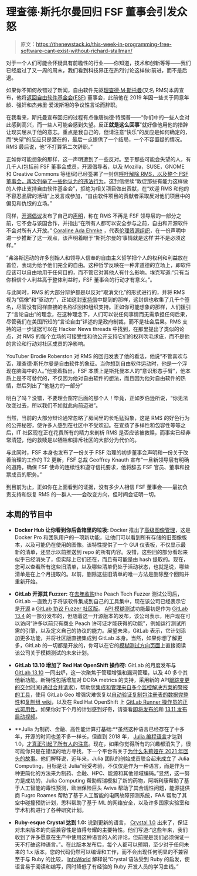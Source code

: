 # 理查德·斯托尔曼回归 FSF 董事会引发众怒

> 原文：<https://thenewstack.io/this-week-in-programming-free-software-cant-exist-without-richard-stallman/>

对于一个人们可能会怀疑具有前瞻性的行业——你知道，技术和创新等等——我们已经度过了又一周的周末，我们看到科技界正在热烈讨论这样做:前进，而不是后退。

如果你不知何故错过了新闻，自由软件先驱[理查德·M·斯托曼](https://en.wikipedia.org/wiki/Richard_Stallman)(又名 RMS)本周宣布，他将[返回](https://thenewstack.io/for-better-or-worse-richard-stallman-returns-to-the-free-software-foundation/)[自由软件基金会(FSF)](https://www.fsf.org/) 董事会，此前他在 2019 年因一些关于同意年龄、强奸和杰弗里·爱泼斯坦的争议性言论而辞职。

在我看来，斯托曼宣布回归的过程有点像唐纳德·特朗普——“你们中的一些人会对此感到高兴，而一些人可能会感到失望。反正**就是这么回事**”就好像他用他的措辞让现实屈从于他的意志。重点是我自己的，但请注意“快乐”的反应是如何确定的，而“失望”的反应只是潜在的，最后一点提供了一个结局，一个不容置疑的情况。RMS 最后说，他“不打算第二次辞职。”

正如你可能想象的那样，这一声明遭到了一些反对。至于那些可能会失望的人，有几千人(包括前 FSF 董事会成员，开源倡导者，以及 Mozilla，SUSE，GNOME 和 Creative Commons 等组织)已经签署了一封信[呼吁解除 RMS，以及整个 FSF 董事会，再次列举了](https://rms-open-letter.github.io/)[一些他认为的违法行为](https://rms-open-letter.github.io/appendix)。这封信继续“敦促那些有能力这样做的人停止支持自由软件基金会”，拒绝为相关项目做出贡献，在“欢迎 RMS 和他的不容忍品牌的活动”上发言或参加，“自由软件项目的贡献者采取反对他们项目中的偏见和仇恨的立场。”

同样，[开源倡议](https://opensource.org/)发布了自己的[声明](https://opensource.org/OSI_Response)，称在 RMS 不再是 FSF 领导层的一部分之前，它不会与该国合作，并指出“在所有人都可以安全参与之前，自由和开源软件不会对所有人开放。” [Coraline Ada Ehmke](https://en.wikipedia.org/wiki/Coraline_Ada_Ehmke) ，代表[伦理资源组织](https://ethicalsource.dev/)，在一份声明中进一步推断了这一观点，该声明着眼于“斯托尔曼的‘事情就是这样’并不是必须这样。”

“弗洛斯运动的许多创始人和领导人信奉的自由主义哲学把个人的权利和利益放在首位，表现为给予他们完全的自由。这种哲学反映在一种非道德的立场上，即软件应该可以自由地用于任何目的，而不管它对其他人有什么影响。埃克写道:“只有当你相信个人利益高于整体利益时，FSF 董事会的行动才有意义。”。

与此同时，RMS 的大部分辩护都是以反对“取消文化”的形式进行的，并将 RMS 视为“偶像”和“驱动力”，正如这封[支持信](https://rms-support-letter.github.io/)中提到的那样，这封信也收集了几千个签名，尽管没有同样直接的名称识别和组织支持。正如你可能想象的那样，人们援引了“言论自由”的理念，在这种理念下，人们可以说任何事情而无需承担任何后果，尽管我们在美国所知的“言论自由”详述的是政府制裁，而不是社会后果。RMS 支持的进一步证据可以在 Hacker News threads 中找到，在那里提出了类似的论点，对 RMS 的每个立场的可接受性和他公开支持它们的权利吹毛求疵，而不是他的言论和行动对社区成员的净影响。

YouTuber Brodie Roberston 对 RMS 的回归发表了他的看法，他说“不管喜欢与否，理查德·斯托尔曼是自由软件的象征。当你想到自由软件运动时，他是一个浮现在脑海中的人。”他接着指出，FSF 本质上是斯托曼本人的“意识形态手臂”，他本质上是不可替代的，不仅因为他对自由软件的想法，而且因为他对自由软件的热情，然后列出了“他魅力的一部分”

明白了吗？没错，不要理会窗帘后面的那个人！毕竟，正如罗伯逊所说，“你无法改变过去，所以我们不如就此向前迈进”。

当然，当前的大部分辩论通常忽略了房间里的长毛猛犸象，这是 RMS 的好色行为的公开秘密，使许多人感到在社区中不受欢迎。在宣扬了多样性和包容性等等之后，IT 社区现在正在花费所有的精力来剖析 RMS 是否应该被救赎，而事实已经非常清楚，他的救赎是以牺牲和排斥社区的大部分为代价的。

与此同时，FSF 本身也发布了一份关于 FSF 治理的初步董事会声明和一份关于改善治理的工作的 T2 更新，FSF 总裁 Geoffrey Knauth 宣布“一旦新领导层有明确的道路，确保 FSF 使命的连续性和遵守信托要求，他将辞去 FSF 官员、董事和投票成员的职务。”

到目前为止，正如你在上面看到的证据，没有多少人相信 FSF 董事会——最初负责支持和恢复 RMS 的一群人——会改变方向，但时间会证明一切。

## 本周的节目中

*   **Docker Hub 让你看到你后备箱里的垃圾:** Docker 推出了[高级图像管理](https://www.docker.com/blog/advanced-image-management-in-docker-hub/)，这是 Docker Pro 和团队用户的一项新功能，让他们可以看到所有存储的旧图像版本，以及可能仍在使用的图像。该特性提供了一个 GUI 仪表板，不仅显示最新的清单，还显示以前推送到 repo 的所有内容。没错，这些旧的部分看起来似乎已经消失了，但实际上它们还在，而且有可能是由 hash 提取的。现在，您可以查看所有这些旧清单，以及哪些清单仍处于活动状态，也就是说，哪些清单是在上个月提取的。以前，删除这些旧清单的唯一方法是删除整个回购并重新开始。

*   **GitLab 开源其 Fuzzer:** 在[去年收购](https://thenewstack.io/gitlab-adds-security-fuzzing-with-double-acquisition/)the Peach Tech Fuzzer 测试公司后，GitLab 一直致力于将该软件集成到自己的工具集中，现在该公司已经表示它是[开源](https://about.gitlab.com/blog/2021/03/23/gitlab-open-sources-protocol-fuzz-test-engine/) a [GitLab 协议 Fuzzer 社区版](https://gitlab.com/gitlab-org/security-products/protocol-fuzzer-ce)。 [API 模糊测试](https://docs.gitlab.com/ee/user/application_security/api_fuzzing/)功能最初是作为 [GitLab 13.4](https://about.gitlab.com/releases/2020/09/22/gitlab-13-4-released/#api-fuzz-testing-with-openapi-specs-or-har-files) 的一部分发布的，但随着这一开源版本的发布，该公司表示，用户现在可以访问“许多以前只有商业 Peach 许可证才能获得的功能”，例如运行测试所需的引擎，以及定义自己的协议的能力。展望未来，GitLab 表示，它计划添加更多功能，并将社区版直接集成到 GitLab 本身。当然，如果你想了解更多，GitLab 的一切都是开放的，你可以在它的[模糊测试方向页面](https://about.gitlab.com/direction/secure/fuzz-testing/fuzz-testing/)上直接阅读该公司关于模糊测试的未来计划。
*   **GitLab 13.10 增加了 Red Hat OpenShift 操作符:** GitLab 的月度发布与 [GitLab 13.10](https://about.gitlab.com/releases/2021/03/22/gitlab-13-10-released/) 一同出炉，这一次聚焦于管理增强和漏洞管理，以及 40 多个其他新功能。新特性包括增加对 DORA metrics 的支持，采用新的 API[跟踪变更的交付时间(通过合并请求)](https://about.gitlab.com/releases/2021/03/22/gitlab-13-10-released/#dora4-based-lead-time-for-changes)，帮助您[集成和管理来自多个监控解决方案的警报的工具](https://about.gitlab.com/releases/2021/03/22/gitlab-13-10-released/#integrate-any-it-alerting-tool-with-gitlab)，使用 GitLab Geo 增强灾难恢复以[自动验证复制包注册表的数据完整性](https://about.gitlab.com/releases/2021/03/22/gitlab-13-10-released/#geo-verifies-replicated-package-files)和[复制组 wiki](https://about.gitlab.com/releases/2021/03/22/gitlab-13-10-released/#geo-supports-replicating-group-wikis)，以及在 Red Hat OpenShift 上 [GitLab Runner 操作员的](https://gitlab.com/gitlab-org/gl-openshift/gitlab-runner-operator)[正式可用性](https://about.gitlab.com/releases/2021/03/22/gitlab-13-10-released/#gitlab-runner-for-red-hat-openshift-ga)。如果你对下个月的计划感到好奇，请查看[即将发布的](https://about.gitlab.com/direction/kickoff/)和 [13.11 发布启动视频](https://youtu.be/cVOkOTkQZ-A)。

*   **Julia 为制药、金融、高性能计算打基础:**虽然这种语言已经存在了十多年，开源的时间也差不多一样长，但直到 2018 年， [Julia 编程语言](https://julialang.org/)才达到 1.0，[才真正引起了所有人的注意](https://docs.google.com/document/d/1KkZVe9DvjHvv0Y2A1NQq2_S4PHO8VRiDRKXpum8gam0/edit)。现在，如果你觉得所有的兴趣都消失了，很可能你只是在错误的地方寻找，下一个平台有关于[为什么朱莉娅在 2021 年回头的故事](https://www.nextplatform.com/2021/03/22/why-julia-is-turning-heads-in-2021/)。他们解释说，近年来，Julia 团队的创始成员联合起来成立了 Julia Computing，目标是让 Julia“经受考验，不仅仅是作为一种语言，而是作为一种更简化的方法来为制药、金融、HPC、能源和其他领域编码。”显然，这一努力是成功的，Julia Computing 帮助辉瑞模拟了新的药物，阿斯利康帮助了基于人工智能的毒性预测，欧洲保险巨头 Aviva 帮助了其合规性问题，能源提供商 Fugro Roames 帮助了基于人工智能的电网故障预测系统，FAA 帮助了其空中碰撞预防计划，思科帮助了基于 ML 的网络安全，以及许多国家实验室和学术机构进行了各种研究计划。
*   **Ruby-esque Crystal 达到 1.0:** 说到更新的语言， [Crystal 1.0](https://crystal-lang.org/2021/03/22/crystal-1.0-what-to-expect.html) 出来了，保证对未来版本的向后兼容性是值得夸耀的主要特性。他们写道:“这些年来，我们收到了许多愿意在生产中使用这种语言的人的评论，但前提是我们必须保证一天不打破这种语言。”。在此版本发布后，每个人都可以预期，至少对于任何未来的 1.x 版本，您的代码仍然可以编译和工作，而不会出现任何明显的不兼容至于与 Ruby 的比较， [InfoWorld](https://www.infoworld.com/article/3613109/ruby-like-crystal-10-makes-its-debut.html) 解释说“Crystal 语法受到 Ruby 的启发，使语言易于阅读和编写，同时降低了有经验的 Ruby 开发人员的学习曲线。”

<svg xmlns:xlink="http://www.w3.org/1999/xlink" viewBox="0 0 68 31" version="1.1"><title>Group</title> <desc>Created with Sketch.</desc></svg>